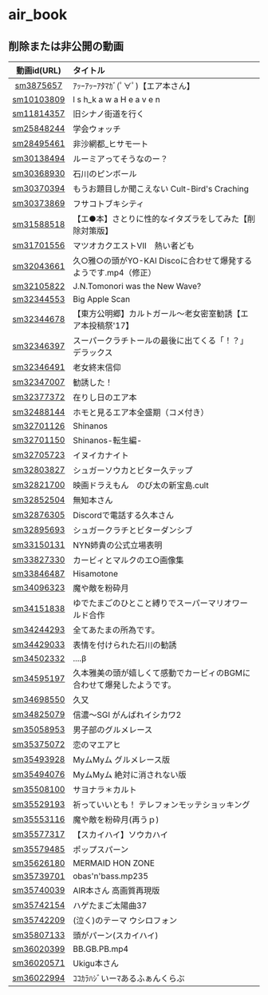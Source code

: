# air_book

## 削除または非公開の動画

|動画id(URL)|タイトル|
| :---: | :--- |
|[sm3875657](https://www.nicovideo.jp/watch/sm3875657)|ｱｯｰｱｯｰｱﾀﾏｶﾞ(ﾟ∀ﾟ)【エア本さん】|
|[sm10103809](https://www.nicovideo.jp/watch/sm10103809)|l s h_k a w a H e a v e n|
|[sm11814357](https://www.nicovideo.jp/watch/sm11814357)|旧シナノ街道を行く|
|[sm25848244](https://www.nicovideo.jp/watch/sm25848244)|学会ウォッチ|
|[sm28495461](https://www.nicovideo.jp/watch/sm28495461)|非沙網都_ヒサモ一ト|
|[sm30138494](https://www.nicovideo.jp/watch/sm30138494)|ルーミアってそうなのー？|
|[sm30368930](https://www.nicovideo.jp/watch/sm30368930)|石川のピンボール|
|[sm30370394](https://www.nicovideo.jp/watch/sm30370394)|もうお題目しか聞こえない Cult-Bird's Craching|
|[sm30373869](https://www.nicovideo.jp/watch/sm30373869)|フサコトブキシティ|
|[sm31588518](https://www.nicovideo.jp/watch/sm31588518)|【エ●本】さとりに性的なイタズラをしてみた【削除対策版】|
|[sm31701556](https://www.nicovideo.jp/watch/sm31701556)|マツオカクエストⅦ　熱い者ども|
|[sm32043661](https://www.nicovideo.jp/watch/sm32043661)|久○雅○の頭がYO-KAI Discoに合わせて爆発するようです.mp4（修正）|
|[sm32105822](https://www.nicovideo.jp/watch/sm32105822)|J.N.Tomonori was the New Wave?|
|[sm32344553](https://www.nicovideo.jp/watch/sm32344553)|Big Apple Scan|
|[sm32344678](https://www.nicovideo.jp/watch/sm32344678)|【東方公明郷】カルトガール～老女密室勧誘【エア本投稿祭'17】|
|[sm32346397](https://www.nicovideo.jp/watch/sm32346397)|スーパークラチトールの最後に出てくる「！？」デラックス|
|[sm32346491](https://www.nicovideo.jp/watch/sm32346491)|老女終末信仰|
|[sm32347007](https://www.nicovideo.jp/watch/sm32347007)|勧誘した！|
|[sm32377372](https://www.nicovideo.jp/watch/sm32377372)|在りし日のエア本|
|[sm32488144](https://www.nicovideo.jp/watch/sm32488144)|ホモと見るエア本全盛期（コメ付き）|
|[sm32701126](https://www.nicovideo.jp/watch/sm32701126)|Shinanos|
|[sm32701150](https://www.nicovideo.jp/watch/sm32701150)|Shinanos-転生編-|
|[sm32705723](https://www.nicovideo.jp/watch/sm32705723)|イヌイカナイト|
|[sm32803827](https://www.nicovideo.jp/watch/sm32803827)|シュガーソウカとビター久テップ|
|[sm32821700](https://www.nicovideo.jp/watch/sm32821700)|映画ドラえもん　のび太の新宝島.cult|
|[sm32852504](https://www.nicovideo.jp/watch/sm32852504)|無知本さん|
|[sm32876305](https://www.nicovideo.jp/watch/sm32876305)|Discordで電話する久本さん|
|[sm32895693](https://www.nicovideo.jp/watch/sm32895693)|シュガークラチとビターダンシブ|
|[sm33150131](https://www.nicovideo.jp/watch/sm33150131)|NYN姉貴の公式立場表明|
|[sm33827330](https://www.nicovideo.jp/watch/sm33827330)|カービィとマルクのエ○画像集|
|[sm33846487](https://www.nicovideo.jp/watch/sm33846487)|Hisamotone|
|[sm34096323](https://www.nicovideo.jp/watch/sm34096323)|魔や敵を粉砕月|
|[sm34151838](https://www.nicovideo.jp/watch/sm34151838)|ゆでたまごのひとこと縛りでスーパーマリオワールド合作|
|[sm34244293](https://www.nicovideo.jp/watch/sm34244293)|全てあたまの所為です。|
|[sm34429033](https://www.nicovideo.jp/watch/sm34429033)|表情を付けられた石川の勧誘|
|[sm34502332](https://www.nicovideo.jp/watch/sm34502332)|....β|
|[sm34595197](https://www.nicovideo.jp/watch/sm34595197)|久本雅美の頭が嬉しくて感動でカービィのBGMに合わせて爆発したようです。|
|[sm34698550](https://www.nicovideo.jp/watch/sm34698550)|久又|
|[sm34825079](https://www.nicovideo.jp/watch/sm34825079)|信濃～SGI がんばれイシカワ2|
|[sm35058953](https://www.nicovideo.jp/watch/sm35058953)|男子部のグルメレース|
|[sm35375072](https://www.nicovideo.jp/watch/sm35375072)|恋のマエアヒ|
|[sm35493928](https://www.nicovideo.jp/watch/sm35493928)|MyムMyム グルメレース版|
|[sm35494076](https://www.nicovideo.jp/watch/sm35494076)|MyムMyム 絶対に消されない版|
|[sm35508100](https://www.nicovideo.jp/watch/sm35508100)|サヨナラ＊カルト|
|[sm35529193](https://www.nicovideo.jp/watch/sm35529193)|祈っていいとも！ テレフォンモッテショッキング|
|[sm35553116](https://www.nicovideo.jp/watch/sm35553116)|魔や敵を粉砕月(再うｐ)|
|[sm35577317](https://www.nicovideo.jp/watch/sm35577317)|【スカイハイ】ソウカハイ|
|[sm35579485](https://www.nicovideo.jp/watch/sm35579485)|ポップスパーン|
|[sm35626180](https://www.nicovideo.jp/watch/sm35626180)|MERMAID HON ZONE|
|[sm35739701](https://www.nicovideo.jp/watch/sm35739701)|obas'n'bass.mp235|
|[sm35740039](https://www.nicovideo.jp/watch/sm35740039)|AIR本さん 高画質再現版|
|[sm35742154](https://www.nicovideo.jp/watch/sm35742154)|ハゲたまご太陽曲37|
|[sm35742209](https://www.nicovideo.jp/watch/sm35742209)|(泣く)のテーマ ウシロフォン|
|[sm35807133](https://www.nicovideo.jp/watch/sm35807133)|頭がパーン(スカイハイ)|
|[sm36020399](https://www.nicovideo.jp/watch/sm36020399)|BB.GB.PB.mp4|
|[sm36020571](https://www.nicovideo.jp/watch/sm36020571)|Ukigu本さん|
|[sm36022994](https://www.nicovideo.jp/watch/sm36022994)|ｺｺｶﾗﾊｼﾞいーﾏあるふぁんくらぶ|
